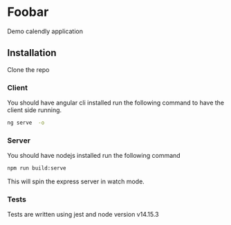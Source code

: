 # Foobar

Demo calendly application

## Installation

Clone the repo

### Client

You should have angular cli installed run the following command to have the client side running.

```bash
ng serve  -o
```

### Server

You should have nodejs installed run the following command

```bash
npm run build:serve
```

This will spin the express server in watch mode.

### Tests

Tests are written using jest and node version v14.15.3

```bashnpm run test
```